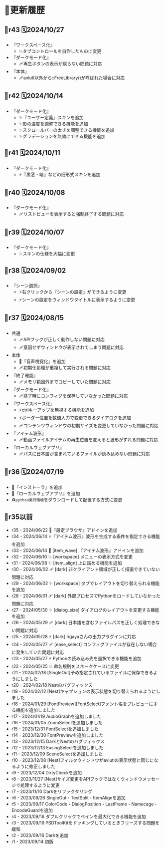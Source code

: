 ﻿# 🔖更新履歴

## 🔖r43 🗓️2024/10/27

* 『ワークスペース化』
	* 💥タブコントロールを自作したものに変更
* 『ダークモード化』
	* 🩹再生ボタンの表示が戻らない問題に対応
* 『本体』
	* 🩹aviutl以外から::FreeLibrary()が呼ばれた場合に対応

## 🔖r42 🗓️2024/10/14

* 『ダークモード化』
	* ✨『ユーザー定義』スキンを追加
	* ✨影の濃度を調整できる機能を追加
	* ✨スクロールバーの太さを調整できる機能を追加
	* ✨グラデーションを無効にできる機能を追加

## 🔖r41 🗓️2024/10/11

* 『ダークモード化』
	* ⚡️『黒窓・暗』などの旧形式スキンを追加

## 🔖r40 🗓️2024/10/08

* 『ダークモード化』
	* 🩹リストビューを表示すると強制終了する問題に対応

## 🔖r39 🗓️2024/10/07

* 『ダークモード化』
	* 💥スキンの仕様を大幅に変更

## 🔖r38 🗓️2024/09/02

* 『シーン選択』
	* ⚡️右クリックから『シーンの設定』ができるように変更
	* ⚡️シーンの設定をウィンドウタイトルに表示するように変更

## 🔖r37 🗓️2024/08/15

* 共通
	* 🩹APIフックが正しく動作しない問題に対応
	* 🩹意図せずウィンドウが表示されてしまう問題に対応
* 本体
	* 🚀『音声視覚化』を追加
	* 🩹初期化処理が重複して実行される問題に対応
* 『終了確認』
	* 🩹メモリ範囲外までコピーしていた問題に対応
* 『ダークモード化』
	* 🩹終了時にコンフィグを保存していなかった問題に対応
* 『ワークスペース化』
	* ⚡️ctrlキーアップを無視する機能を追加
	* ⚡️ボーダー位置を数値入力で変更できるダイアログを追加
	* 🩹コンテンツウィンドウの初期サイズを変更していなかった問題に対応
* 『アイテム波形』
	* 🩹動画ファイルアイテムの再生位置を変えると波形がずれる問題に対応
* 『ローカルウェブアプリ』
	*  🩹パスに日本語が含まれているファイルが読み込めない問題に対応

## 🔖r36 🗓️2024/07/19

* 🚀『インストーラ』を追加
* 🚀『ローカルウェブアプリ』を追加
* ♻️`python実行環境`をダウンロードして配置する方式に変更

## 🔖r35以前

* r35 - 2024/06/22 🚀『設定ブラウザ』アドインを追加
* r34 - 2024/06/14 ⚡️『アイテム波形』波形を生成する条件を指定できる機能を追加
* r33 - 2024/06/14 🚀 [item_wave] 『アイテム波形』アドインを追加
* r32 - 2024/06/10 💥 [workspace] メニューの表示方式を変更
* r31 - 2024/06/08 ✨ [item_align] 上に詰める機能を追加
* r30 - 2024/06/02 🩹 [dark] 非クライアント領域が正しく描画できていない問題に対応
* r29 - 2024/06/02 ✨ [workspace] タブでレイアウトを切り替えられる機能を追加
* r28 - 2024/06/01 🩹 [dark] 外部プロセスでPythonをロードしていなかった問題に対応
* r27 - 2024/05/30 ✨ [dialog_size] ダイアログのレイアウトを変更する機能を追加
* r26 - 2024/05/29 🩹 [dark] 日本語を含むファイルパスを正しく処理できない問題に対応
* r25 - 2024/05/28 ⚡️ [dark] rigayaさんの出力プラグインに対応
* r24 - 2024/05/27 🩹 [ease_select] コンフィグファイルが存在しない場合に発生していた問題に対応
* r23 - 2024/05/27 ⚡️ Pythonの読み込み先を選択できる機能を追加
* r22 - 2024/05/25 💥 命名規則をスネークケースに変更
* r21 - 2024/02/18 [SingleOut]予め指定されているファイルに保存できるようにしました
* r20 - 2024/02/18 Nestのバグフィックス
* r19 - 2024/02/12 [Nest]キャプションの表示状態を切り替えられるようにしました
* r18 - 2024/01/29 [FontPreview][FontSelect]フォント名をプレビューにする機能を追加しました
* r17 - 2024/01/19 AudioGraphを追加しました
* r16 - 2024/01/05 ZoomSelectを追加しました
* r15 - 2023/12/31 FontSelectを追加しました
* r14 - 2023/12/30 FontPreviewを追加しました
* r13 - 2023/12/15 DarkとNestのバグフィックス
* r12 - 2023/12/13 EasingSelectを追加しました
* r11 - 2023/12/09 SceneSelectを追加しました
* r10 - 2023/12/08 [Nest]フィルタウィンドウがaviutlの表示状態と同じになるように修正しました
* r9 - 2023/12/04 DirtyCheckを追加
* r8 - 2023/11/27 [Nest]サイズ変更をAPIフックではなくウィンドウメッセージで処理するように変更
* r7 - 2023/11/10 Darkをリファクタリング
* r6 - 2023/09/26 SingleOut・TextSplit・ItemAlignを追加
* r5 - 2023/09/17 ColorCode・DialogPosition・LastFrame・Namecage・EncodeGuardを追加
* r4 - 2023/09/16 ダブルクリックでペインを最大化できる機能を追加
* r3 - 2023/09/16 PSDToolKitをドッキングしているときフリーズする問題を緩和
* r2 - 2023/09/16 Darkを追加
* r1 - 2023/09/14 初版
